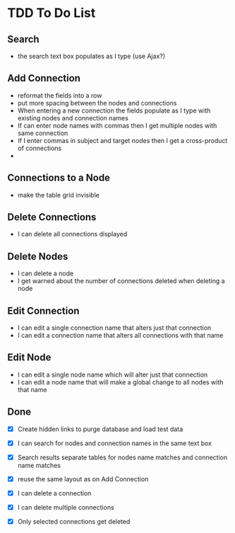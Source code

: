 # TDD To Do List #

## Search ##
* the search text box populates as I type (use Ajax?)

## Add Connection ##
* reformat the fields into a row
* put more spacing between the nodes and connections
* When entering a new connection the fields populate as I type with existing nodes and connection names
* If can enter node names with commas then I get multiple nodes with same connection
* If I enter commas in subject and target nodes then I get a cross-product of connections
* 
## Connections to a Node ##
* make the table grid invisible

## Delete Connections ##
* I can delete all connections displayed

## Delete Nodes ##
* I can delete a node
* I get warned about the number of connections deleted when deleting a node

## Edit Connection ##
* I can edit a single connection name that alters just that connection
* I can edit a connection name that alters all connections with that name

## Edit Node ##
* I can edit a single node name which will alter just that connection
* I can edit a node name that will make a global change to all nodes with that name

## Done ##
*[x] Create hidden links to purge database and load test data 
*[x] I can search for nodes and connection names in the same text box
*[x] Search results separate tables for nodes name matches and connection name matches
*[x] reuse the same layout as on Add Connection
*[x] I can delete a connection
*[x] I can delete multiple connections
*[x] Only selected connections get deleted

